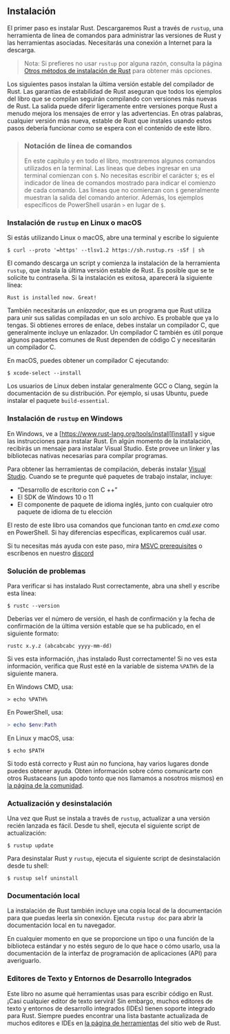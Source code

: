 <a id="instalacion"></a>

## Instalación

El primer paso es instalar Rust. Descargaremos Rust a través de `rustup`, una
herramienta de línea de comandos para administrar las versiones de Rust y las
herramientas asociadas. Necesitarás una conexión a Internet para la descarga.

> Nota: Si prefieres no usar `rustup` por alguna razón, consulta la página
> [Otros métodos de instalación de Rust][otherinstall] para obtener más opciones.

Los siguientes pasos instalan la última versión estable del compilador de Rust.
Las garantías de estabilidad de Rust aseguran que todos los ejemplos del libro
que se compilan seguirán compilando con versiones más nuevas de Rust. La salida
puede diferir ligeramente entre versiones porque Rust a menudo mejora los
mensajes de error y las advertencias. En otras palabras, cualquier versión más
nueva, estable de Rust que instales usando estos pasos debería funcionar como se
espera con el contenido de este libro.

> ### Notación de línea de comandos
>
> En este capítulo y en todo el libro, mostraremos algunos comandos utilizados
> en la terminal. Las líneas que debes ingresar en una terminal comienzan con `$`.
> No necesitas escribir el carácter `$`; es el indicador de línea de comandos
> mostrado para indicar el comienzo de cada comando. Las líneas que no comienzan
> con `$` generalmente muestran la salida del comando anterior. Además, los
> ejemplos específicos de PowerShell usarán `>` en lugar de `$`.

### Instalación de `rustup` en Linux o macOS

Si estás utilizando Linux o macOS, abre una terminal y escribe lo siguiente

```console
$ curl --proto '=https' --tlsv1.2 https://sh.rustup.rs -sSf | sh
```

El comando descarga un script y comienza la instalación de la herramienta
`rustup`, que instala la última versión estable de Rust. Es posible que se te
solicite tu contraseña. Si la instalación es exitosa, aparecerá la siguiente
línea:

```text
Rust is installed now. Great!
```

También necesitarás un *enlazador*, que es un programa que Rust utiliza para
unir sus salidas compiladas en un solo archivo. Es probable que ya lo tengas.
Si obtienes errores de enlace, debes instalar un compilador C, que generalmente
incluye un enlazador. Un compilador C también es útil porque algunos paquetes
comunes de Rust dependen de código C y necesitarán un compilador C.

En macOS, puedes obtener un compilador C ejecutando:

```console
$ xcode-select --install
```

Los usuarios de Linux deben instalar generalmente GCC o Clang, según la
documentación de su distribución. Por ejemplo, si usas Ubuntu, puede instalar el
paquete `build-essential`.

### Instalación de `rustup` en Windows

En Windows, ve a [https://www.rust-lang.org/tools/install][install] y sigue las
instrucciones para instalar Rust. En algún momento de la instalación, recibirás
un mensaje para instalar Visual Studio. Este provee un linker y las bibliotecas
nativas necesarias para compilar programas. 

Para obtener las herramientas de compilación, deberás instalar 
[Visual Studio][visualstudio]. Cuando se te pregunte qué paquetes de trabajo 
instalar, incluye:

* “Desarrollo de escritorio con C ++”
* El SDK de Windows 10 o 11
* El componente de paquete de idioma inglés, junto con cualquier otro paquete de
  idioma de tu elección

El resto de este libro usa comandos que funcionan tanto en *cmd.exe* como en
PowerShell. Si hay diferencias específicas, explicaremos cuál usar.

Si tu necesitas más ayuda con este 
paso, mira [MSVC prerequisites][msvc] o escríbenos en nuestro [discord](https://discord.rustlang-es.org)

<a id="solucion-de-problemas"></a>

### Solución de problemas

Para verificar si has instalado Rust correctamente, abra una shell y escribe esta
línea:

```console
$ rustc --version
```

Deberías ver el número de versión, el hash de confirmación y la fecha de
confirmación de la última versión estable que se ha publicado, en el siguiente
formato:

```text
rustc x.y.z (abcabcabc yyyy-mm-dd)
```

Si ves esta información, ¡has instalado Rust correctamente! Si no ves esta
información, verifica que Rust esté en la variable de sistema `%PATH%` de la
siguiente manera.

En Windows CMD, usa:

```console
> echo %PATH%
```

En PowerShell, usa:

```powershell
> echo $env:Path
```

En Linux y macOS, usa:

```console
$ echo $PATH
```

Si todo está correcto y Rust aún no funciona, hay varios lugares donde puedes
obtener ayuda. Obten información sobre cómo comunicarte con otros Rustaceans
(un apodo tonto que nos llamamos a nosotros mismos) en [la página de la
comunidad][community].

### Actualización y desinstalación

Una vez que Rust se instala a través de `rustup`, actualizar a una versión
recién lanzada es fácil. Desde tu shell, ejecuta el siguiente script de
actualización:

```console
$ rustup update
```

Para desinstalar Rust y `rustup`, ejecuta el siguiente script de desinstalación
desde tu shell:

```console
$ rustup self uninstall
```

### Documentación local

La instalación de Rust también incluye una copia local de la documentación para
que puedas leerla sin conexión. Ejecuta `rustup doc` para abrir la documentación
local en tu navegador.

En cualquier momento en que se proporcione un tipo o una función de la biblioteca
estándar y no estés seguro de lo que hace o cómo usarlo, usa la documentación de
la interfaz de programación de aplicaciones (API) para averiguarlo.

### Editores de Texto y Entornos de Desarrollo Integrados

Este libro no asume qué herramientas usas para escribir código en Rust. ¡Casi 
cualquier editor de texto servirá! Sin embargo, muchos editores de texto y 
entornos de desarrollo integrados (IDEs) tienen soporte integrado para Rust. 
Siempre puedes encontrar una lista bastante actualizada de muchos editores e 
IDEs en [la página de herramientas][tools] del sitio web de Rust.

[otherinstall]: https://forge.rust-lang.org/infra/other-installation-methods.html
[install]: https://www.rust-lang.org/tools/install
[msvc]: https://rust-lang.github.io/rustup/installation/windows-msvc.html
[community]: https://www.rust-lang.org/community
[visualstudio]: https://visualstudio.microsoft.com/downloads/
[tools]: https://www.rust-lang.org/tools
